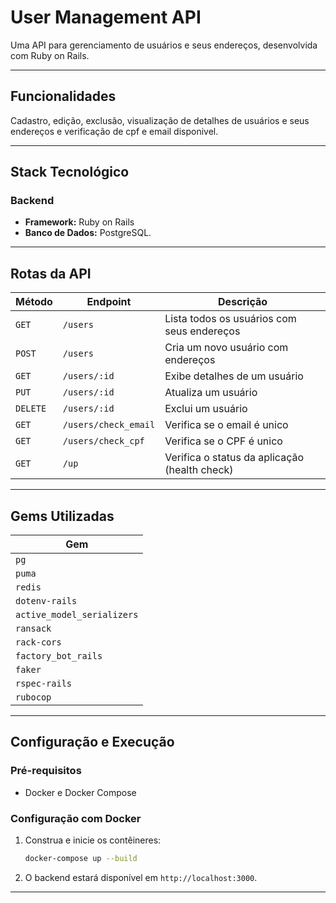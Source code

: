 # User Management API

Uma API para gerenciamento de usuários e seus endereços, desenvolvida com Ruby on Rails.

---

## Funcionalidades

Cadastro, edição, exclusão, visualização de detalhes de usuários e seus endereços e verificação de cpf e email disponivel.

---

## Stack Tecnológico

### Backend

- **Framework:** Ruby on Rails
- **Banco de Dados:** PostgreSQL.

---

## Rotas da API

| Método    | Endpoint                 | Descrição                                       |
|-----------|--------------------------|-------------------------------------------------|
| `GET`     | `/users`                 | Lista todos os usuários com seus endereços      |
| `POST`    | `/users`                 | Cria um novo usuário com endereços              |
| `GET`     | `/users/:id`             | Exibe detalhes de um usuário                    |
| `PUT`     | `/users/:id`             | Atualiza um usuário                             |
| `DELETE`  | `/users/:id`             | Exclui um usuário                               |
| `GET`     | `/users/check_email`     | Verifica se o email é unico                     |
| `GET`     | `/users/check_cpf`       | Verifica se o CPF é unico                       |
| `GET`     | `/up`                    | Verifica o status da aplicação (health check)   |

---

## Gems Utilizadas

| Gem                        |
|----------------------------|
| `pg`                       |
| `puma`                     |
| `redis`                    |
| `dotenv-rails`             |
| `active_model_serializers` |
| `ransack`                  |
| `rack-cors`                |
| `factory_bot_rails`        |
| `faker`                    |
| `rspec-rails`              |
| `rubocop`                  |

---

## Configuração e Execução

### Pré-requisitos

- Docker e Docker Compose

### Configuração com Docker

1. Construa e inicie os contêineres:
   ```bash
   docker-compose up --build
   ```

2. O backend estará disponível em `http://localhost:3000`.

---

